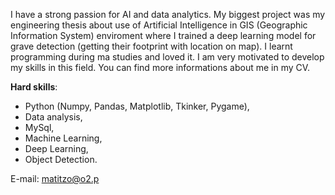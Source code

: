 I have a strong passion for AI and data analytics. My biggest project was my engineering thesis about use of Artificial Intelligence in GIS (Geographic Information System) enviroment where I trained a deep learning model for grave detection (getting their footprint with location on map). I learnt programming during ma studies and loved it. I am very motivated to develop my skills in this field. You can find more informations about me in my CV.
  
 **Hard skills**:  
- Python (Numpy, Pandas, Matplotlib, Tkinker, Pygame),  
- Data analysis,
- MySql,  
- Machine Learning,  
- Deep Learning,
- Object Detection.

E-mail: matitzo@o2.p

<!---
Matitzo/Matitzo is a ✨ special ✨ repository because its `README.md` (this file) appears on your GitHub profile.
You can click the Preview link to take a look at your changes.
--->
